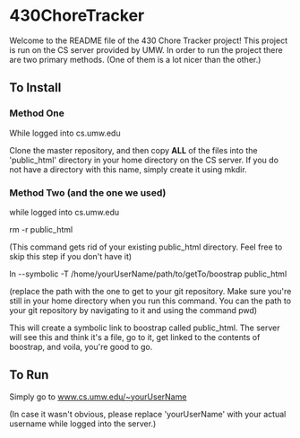 # 430ChoreTracker

Welcome to the README file of the 430 Chore Tracker project! This project is run on the CS server provided by UMW. In order to run the project there are two primary methods. (One of them is a lot nicer than the other.)

## To Install

### Method One

While logged into cs.umw.edu

Clone the master repository, and then copy **ALL** of the files into the 'public\_html' directory in your home directory on the CS server. If you do not have a directory with this name, simply create it using mkdir.

### Method Two (and the one we used)

while logged into cs.umw.edu

rm -r public_html

(This command gets rid of your existing public\_html directory. Feel free to skip this step if you don't have it)

ln --symbolic -T /home/yourUserName/path/to/getTo/boostrap public\_html

(replace the path with the one to get to your git repository. Make sure you're still in your home directory when you run this command. You can the path to your git repository by navigating to it and using the command pwd)

This will create a symbolic link to boostrap called public\_html. The server will see this and think it's a file, go to it, get linked to the contents of boostrap, and voila, you're good to go.

## To Run

Simply go to www.cs.umw.edu/~yourUserName

(In case it wasn't obvious, please replace 'yourUserName' with your actual username while logged into the server.)
